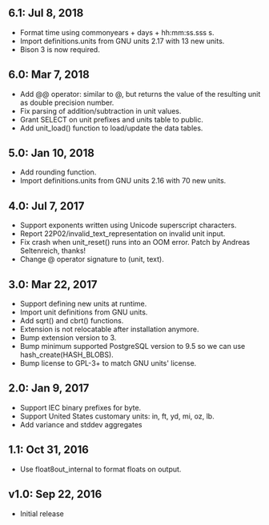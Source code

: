 6.1: Jul 8, 2018
----------------
* Format time using commonyears + days + hh:mm:ss.sss s.
* Import definitions.units from GNU units 2.17 with 13 new units.
* Bison 3 is now required.

6.0: Mar 7, 2018
----------------
* Add @@ operator: similar to @, but returns the value of the resulting unit
  as double precision number.
* Fix parsing of addition/subtraction in unit values.
* Grant SELECT on unit prefixes and units table to public.
* Add unit_load() function to load/update the data tables.

5.0: Jan 10, 2018
-----------------
* Add rounding function.
* Import definitions.units from GNU units 2.16 with 70 new units.

4.0: Jul 7, 2017
----------------
* Support exponents written using Unicode superscript characters.
* Report 22P02/invalid_text_representation on invalid unit input.
* Fix crash when unit_reset() runs into an OOM error. Patch by Andreas
  Seltenreich, thanks!
* Change @ operator signature to (unit, text).

3.0: Mar 22, 2017
-----------------
* Support defining new units at runtime.
* Import unit definitions from GNU units.
* Add sqrt() and cbrt() functions.
* Extension is not relocatable after installation anymore.
* Bump extension version to 3.
* Bump minimum supported PostgreSQL version to 9.5 so we can use
  hash_create(HASH_BLOBS).
* Bump license to GPL-3+ to match GNU units' license.

2.0: Jan 9, 2017
----------------
* Support IEC binary prefixes for byte.
* Support United States customary units: in, ft, yd, mi, oz, lb.
* Add variance and stddev aggregates

1.1: Oct 31, 2016
-----------------
* Use float8out_internal to format floats on output.

v1.0: Sep 22, 2016
------------------
* Initial release
